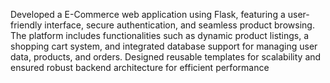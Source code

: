 Developed a E-Commerce web application using Flask, featuring a user-friendly interface, secure authentication, and seamless product browsing. The platform includes functionalities such as dynamic product listings, a shopping cart system, and integrated database support for managing user data, products, and orders. Designed reusable templates for scalability and ensured robust backend architecture for efficient performance
